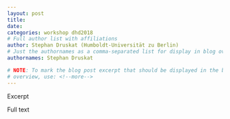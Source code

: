 ```yaml
---
layout: post
title:
date:
categories: workshop dhd2018
# Full author list with affiliations
author: Stephan Druskat (Humboldt-Universität zu Berlin)
# Just the authornames as a comma-separated list for display in blog overview
authornames: Stephan Druskat

# NOTE: To mark the blog post excerpt that should be displayed in the blog
# overview, use: <!--more-->
---
```


Excerpt

<!--more-->

Full text